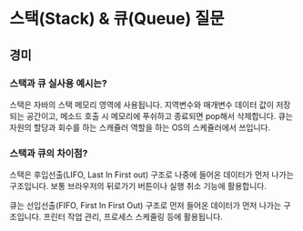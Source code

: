# 스택(Stack) & 큐(Queue) 질문

## 경미
### 스택과 큐 실사용 예시는?
스택은 자바의 스택 메모리 영역에 사용됩니다. 지역변수와 매개변수 데이터 값이 저장되는 공간이고, 메소드 호출 시 메모리에 푸쉬하고 종료되면 pop해서 삭제합니다. 
큐는 자원의 할당과 회수를 하는 스캐쥴러 역할을 하는 OS의 스케쥴러에서 쓰입니다.

### 스택과 큐의 차이점?
스택은 후입선출(LIFO, Last In First out) 구조로 나중에 들어온 데이터가 먼저 나가는 구조입니다. 보통 브라우저의 뒤로가기 버튼이나 실행 취소 기능에 활용합니다.

큐는 선입선출(FIFO, First In First Out) 구조로 먼저 들어온 데이터가 먼저 나가는 구조입니다. 프린터 작업 관리, 프로세스 스케줄링 등에 활용됩니다. 
